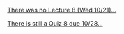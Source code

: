[There was no Lecture 8 (Wed 10/21)...](https://piazza.com/class/iaqycxk06zg3yg?cid=354)

[There is still a Quiz 8 due 10/28...](https://piazza.com/class/iaqycxk06zg3yg?cid=396)
